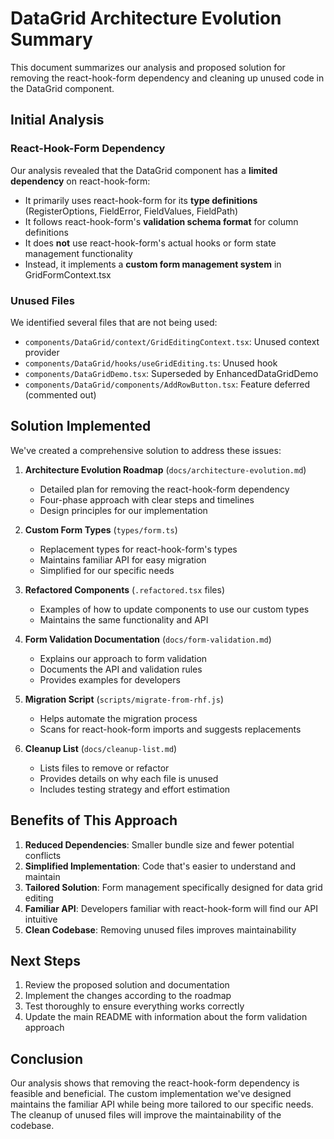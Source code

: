 # DataGrid Architecture Evolution Summary

This document summarizes our analysis and proposed solution for removing the react-hook-form dependency and cleaning up unused code in the DataGrid component.

## Initial Analysis

### React-Hook-Form Dependency

Our analysis revealed that the DataGrid component has a **limited dependency** on react-hook-form:

- It primarily uses react-hook-form for its **type definitions** (RegisterOptions, FieldError, FieldValues, FieldPath)
- It follows react-hook-form's **validation schema format** for column definitions
- It does **not** use react-hook-form's actual hooks or form state management functionality
- Instead, it implements a **custom form management system** in GridFormContext.tsx

### Unused Files

We identified several files that are not being used:

- `components/DataGrid/context/GridEditingContext.tsx`: Unused context provider
- `components/DataGrid/hooks/useGridEditing.ts`: Unused hook
- `components/DataGridDemo.tsx`: Superseded by EnhancedDataGridDemo
- `components/DataGrid/components/AddRowButton.tsx`: Feature deferred (commented out)

## Solution Implemented

We've created a comprehensive solution to address these issues:

1. **Architecture Evolution Roadmap** (`docs/architecture-evolution.md`)
   - Detailed plan for removing the react-hook-form dependency
   - Four-phase approach with clear steps and timelines
   - Design principles for our implementation

2. **Custom Form Types** (`types/form.ts`)
   - Replacement types for react-hook-form's types
   - Maintains familiar API for easy migration
   - Simplified for our specific needs

3. **Refactored Components** (`.refactored.tsx` files)
   - Examples of how to update components to use our custom types
   - Maintains the same functionality and API

4. **Form Validation Documentation** (`docs/form-validation.md`)
   - Explains our approach to form validation
   - Documents the API and validation rules
   - Provides examples for developers

5. **Migration Script** (`scripts/migrate-from-rhf.js`)
   - Helps automate the migration process
   - Scans for react-hook-form imports and suggests replacements

6. **Cleanup List** (`docs/cleanup-list.md`)
   - Lists files to remove or refactor
   - Provides details on why each file is unused
   - Includes testing strategy and effort estimation

## Benefits of This Approach

1. **Reduced Dependencies**: Smaller bundle size and fewer potential conflicts
2. **Simplified Implementation**: Code that's easier to understand and maintain
3. **Tailored Solution**: Form management specifically designed for data grid editing
4. **Familiar API**: Developers familiar with react-hook-form will find our API intuitive
5. **Clean Codebase**: Removing unused files improves maintainability

## Next Steps

1. Review the proposed solution and documentation
2. Implement the changes according to the roadmap
3. Test thoroughly to ensure everything works correctly
4. Update the main README with information about the form validation approach

## Conclusion

Our analysis shows that removing the react-hook-form dependency is feasible and beneficial. The custom implementation we've designed maintains the familiar API while being more tailored to our specific needs. The cleanup of unused files will improve the maintainability of the codebase.
